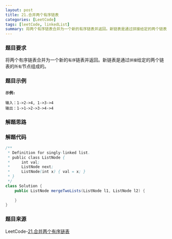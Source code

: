 ```yaml
---
layout: post
title: 21.合并两个有序链表
categories: [LeetCode]
tags: [leetCode, linkedList]
summary: 将两个有序链表合并为一个新的有序链表并返回。新链表是通过拼接给定的两个链表的所有节点组成的。
---
```


### 题目要求
将两个有序链表合并为一个新的`有序`链表并返回。新链表是通过`拼接`给定的两个链表的`所有`节点组成的。

### 题目示例
**`示例:`**
```
输入：1->2->4, 1->3->4
输出：1->1->2->3->4->4
```

### 解题思路



### 解题代码
```java
/**
 * Definition for singly-linked list.
 * public class ListNode {
 *     int val;
 *     ListNode next;
 *     ListNode(int x) { val = x; }
 * }
 */
class Solution {
    public ListNode mergeTwoLists(ListNode l1, ListNode l2) {
        
    }
}
```

### 题目来源
LeetCode-[21.合并两个有序链表](https://leetcode-cn.com/problems/merge-two-sorted-lists/)
